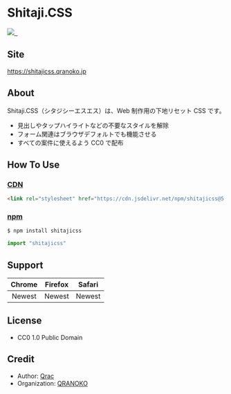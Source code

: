 # Shitaji.CSS

<p>
  <a aria-label="Made by QRANOKO" href="https://qranoko.jp">
    <img src="https://img.shields.io/badge/MADE%20BY%20QRANOKO-212121.svg?style=for-the-badge&labelColor=212121">
  </a>
  <a aria-label="NPM version" href="https://www.npmjs.com/package/shitajicss">
    <img alt="" src="https://img.shields.io/npm/v/shitajicss.svg?style=for-the-badge&labelColor=212121">
  </a>
  <a aria-label="License" href="https://github.com/qrac/shitajicss/blob/master/LICENSE">
    <img alt="" src="https://img.shields.io/npm/l/shitajicss.svg?style=for-the-badge&labelColor=212121">
  </a>
</p>

## Site

https://shitajicss.qranoko.jp

## About

Shitaji.CSS（シタジシーエスエス）は、Web 制作用の下地リセット CSS です。

- 見出しやタップハイライトなどの不要なスタイルを解除
- フォーム関連はブラウザデフォルトでも機能させる
- すべての案件に使えるよう CC0 で配布

## How To Use

### [CDN](https://cdn.jsdelivr.net/npm/shitajicss/)

<!-- prettier-ignore -->
```html
<link rel="stylesheet" href="https://cdn.jsdelivr.net/npm/shitajicss@5.1.0/dist/shitaji.min.css" />
```

### [npm](https://www.npmjs.com/package/shitajicss)

```bash
$ npm install shitajicss
```

```js
import "shitajicss"
```

## Support

| Chrome | Firefox | Safari |
| :----: | :-----: | :----: |
| Newest | Newest  | Newest |

## License

- CC0 1.0 Public Domain

## Credit

- Author: [Qrac](https://qrac.jp)
- Organization: [QRANOKO](https://qranoko.jp)
